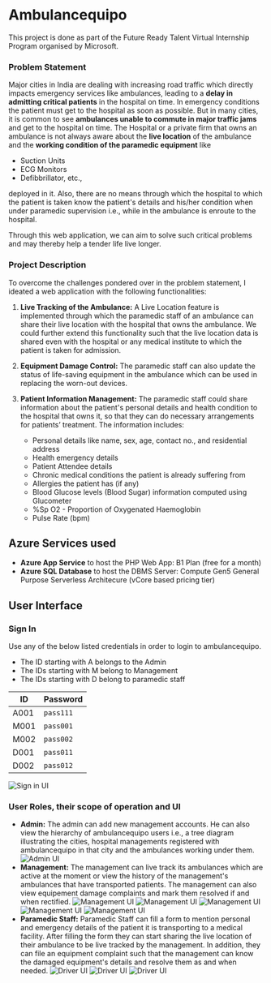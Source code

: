 # Ambulancequipo
This project is done as part of the Future Ready Talent Virtual Internship Program organised by Microsoft.
### Problem Statement
Major cities in India are dealing with increasing road traffic which directly impacts emergency services like ambulances, leading to a **delay in admitting critical patients** in the hospital on time. In emergency conditions the patient must get to the hospital as soon as possible. But in many cities, it is common to see **ambulances unable to commute in major traffic jams** and get to the hospital on time. The Hospital or a private firm that owns an ambulance is not always aware about the **live location** of the ambulance and the **working condition of the paramedic equipment** like
- Suction Units
- ECG Monitors
- Defibbrillator, etc.,

deployed in it. Also, there are no means through which the hospital to which the patient is taken know the patient's details and his/her condition when under paramedic supervision i.e., while in the ambulance is enroute to the hospital.

Through this web application, we can aim to solve such critical problems and may thereby help a tender life live longer.

### Project Description
To overcome the challenges pondered over in the problem statement, I ideated a web application with the following functionalities:
1. **Live Tracking of the Ambulance:** A Live Location feature is implemented through which the paramedic staff of an ambulance can share their live location with the hospital that owns the ambulance. We could further extend this functionality such that the live location data is shared even with the hospital or any medical institute to which the patient is taken for admission.
2. **Equipment Damage Control:** The paramedic staff can also update the status of life-saving equipment in the ambulance which can be used in replacing the worn-out devices.
3. **Patient Information Management:** The paramedic staff could share information about the patient's personal details and health condition to the hospital that owns it, so that they can do necessary arrangements for patients’ treatment. The information includes:

   + Personal details like name, sex, age, contact no., and residential address
   + Health emergency details
   + Patient Attendee details
   + Chronic medical conditions the patient is already suffering from
   + Allergies the patient has (if any)
   + Blood Glucose levels (Blood Sugar) information computed using Glucometer
   + %Sp O2 - Proportion of Oxygenated Haemoglobin
   + Pulse Rate (bpm)
## Azure Services used
* **Azure App Service** to host the PHP Web App: B1 Plan (free for a month)
* **Azure SQL Database** to host the DBMS Server: Compute Gen5 General Purpose Serverless Architecure (vCore based pricing tier)
## User Interface
### Sign In
Use any of the below listed credentials in order to login to ambulancequipo.
* The ID starting with A belongs to the Admin
* The IDs starting with M belong to Management
* The IDs starting with D belong to paramedic staff

|        ID        | Password
|----------------|--------------------
|A001|`pass111`
|M001|`pass001`
|M002|`pass002`
|D001|`pass011`
|D002|`pass012`
![Sign in UI](https://github.com/PAANCHAJANYA/ambulancequipo/blob/main/README_images/signin.png)
### User Roles, their scope of operation and UI
* **Admin:** The admin can add new management accounts. He can also view the hierarchy of ambulancequipo users i.e., a tree diagram illustrating the cities, hospital managements registered with ambulancequipo in that city and the ambulances working under them.
![Admin UI](https://github.com/PAANCHAJANYA/ambulancequipo/blob/main/README_images/admin.png?raw=true)
* **Management:** The management can live track its ambulances which are active at the moment or view the history of the management's ambulances that have transported patients. The management can also view equipement damage complaints and mark them resolved if and when rectified.
![Management UI](https://github.com/PAANCHAJANYA/ambulancequipo/blob/main/README_images/management1.png?raw=true)
![Management UI](https://github.com/PAANCHAJANYA/ambulancequipo/blob/main/README_images/management2.png?raw=true)
![Management UI](https://github.com/PAANCHAJANYA/ambulancequipo/blob/main/README_images/management3.png?raw=true)
![Management UI](https://github.com/PAANCHAJANYA/ambulancequipo/blob/main/README_images/management4.png?raw=true)
![Management UI](https://github.com/PAANCHAJANYA/ambulancequipo/blob/main/README_images/management5.png?raw=true)
* **Paramedic Staff:** Paramedic Staff can fill a form to mention personal and emergency details of the patient it is transporting to a medical facility. After filling the form they can start sharing the live location of their ambulance to be live tracked by the management. In addition, they can file an equipment complaint such that the management can know the damaged equipment's details and resolve them as and when needed.
![Driver UI](https://github.com/PAANCHAJANYA/ambulancequipo/blob/main/README_images/driver1.png?raw=true)
![Driver UI](https://github.com/PAANCHAJANYA/ambulancequipo/blob/main/README_images/driver2.png?raw=true)
![Driver UI](https://github.com/PAANCHAJANYA/ambulancequipo/blob/main/README_images/driver3.png?raw=true)
